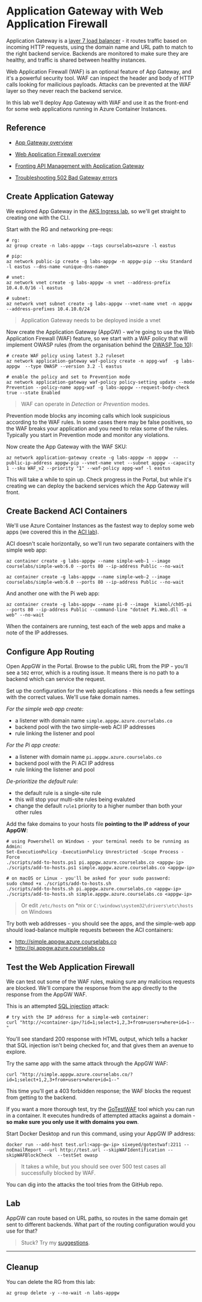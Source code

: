 # Application Gateway with Web Application Firewall

Application Gateway is a [layer 7 load balancer](https://www.nginx.com/resources/glossary/layer-7-load-balancing/) - it routes traffic based on incoming HTTP requests, using the domain name and URL path to match to the right backend service. Backends are monitored to make sure they are healthy, and traffic is shared between healthy instances.

Web Application Firewall (WAF) is an optional feature of App Gateway, and it's a powerful security tool. WAF can inspect the header and body of HTTP calls looking for mailicious payloads. Attacks can be prevented at the WAF layer so they never reach the backend service.

In this lab we'll deploy App Gateway with WAF and use it as the front-end for some web applications running in Azure Container Instances.

## Reference

- [App Gateway overview](https://learn.microsoft.com/en-us/azure/application-gateway/overview)

- [Web Application Firewall overview](https://learn.microsoft.com/en-us/azure/web-application-firewall/overview)

- [Fronting API Management with Application Gateway](https://learn.microsoft.com/en-us/azure/api-management/api-management-howto-integrate-internal-vnet-appgateway)

- [Troubleshooting 502 Bad Gateway errors](https://learn.microsoft.com/en-us/azure/application-gateway/application-gateway-troubleshooting-502)


## Create Application Gateway

We explored App Gateway in the [AKS Ingress lab](/labs/aks-ingress/README.md), so we'll get straight to creating one with the CLI.

Start with the RG and networking pre-reqs:

```
# rg:
az group create -n labs-appgw --tags courselabs=azure -l eastus

# pip:
az network public-ip create -g labs-appgw -n appgw-pip --sku Standard -l eastus --dns-name <unique-dns-name>

# vnet:
az network vnet create -g labs-appgw -n vnet --address-prefix 10.4.0.0/16 -l eastus

# subnet:
az network vnet subnet create -g labs-appgw --vnet-name vnet -n appgw --address-prefixes 10.4.10.0/24
```

> Application Gateway needs to be deployed inside a vnet

Now create the Application Gateway (AppGW) - we're going to use the Web Application Firewall (WAF) feature, so we start with a WAF policy that will implement OWASP rules (from the organisation behind the [OWASP Top 10](https://owasp.org/www-project-top-ten/)):

```
# create WAF policy using latest 3.2 ruleset
az network application-gateway waf-policy create -n appg-waf  -g labs-appgw  --type OWASP --version 3.2 -l eastus

# enable the policy and set to Prevention mode
az network application-gateway waf-policy policy-setting update --mode Prevention --policy-name appg-waf -g labs-appgw --request-body-check  true --state Enabled 
```

> WAF can operate in _Detection_ or _Prevention_ modes.

Prevention mode blocks any incoming calls which look suspicious according to the WAF rules. In some cases there may be false positives, so the WAF breaks your application and you need to relax some of the rules. Typically you start in Prevention mode and monitor any violations. 

Now create the App Gateway with the WAF SKU:

```
az network application-gateway create -g labs-appgw -n appgw  --public-ip-address appgw-pip --vnet-name vnet --subnet appgw --capacity 1 --sku WAF_v2 --priority "1" --waf-policy appg-waf -l eastus
```

This will take a while to spin up. Check progress in the Portal, but while it's creating we can deploy the backend services which the App Gateway will front.

## Create Backend ACI Containers

We'll use Azure Container Instances as the fastest way to deploy some web apps (we covered this in the [ACI lab](/labs/aci/README.md)).

ACI doesn't scale horizontally, so we'll run two separate containers with the simple web app:

```
az container create -g labs-appgw --name simple-web-1 --image courselabs/simple-web:6.0 --ports 80 --ip-address Public --no-wait

az container create -g labs-appgw --name simple-web-2 --image courselabs/simple-web:6.0 --ports 80 --ip-address Public --no-wait
```

And another one with the Pi web app:

```
az container create -g labs-appgw --name pi-0 --image  kiamol/ch05-pi --ports 80 --ip-address Public --command-line "dotnet Pi.Web.dll -m web" --no-wait
```

When the containers are running, test each of the web apps and make a note of the IP addresses.

## Configure App Routing

Open AppGW in the Portal. Browse to the public URL from the PIP - you'll see a `502` error, which is a routing issue. It means there is no path to a backend which can service the request.

Set up the configuration for the web applications - this needs a few settings with the correct values. We'll use fake domain names.

_For the simple web app create:_

- a listener with domain name `simple.appgw.azure.courselabs.co`
- backend pool with the two simple-web ACI IP addresses
- rule linking the listener and pool

_For the Pi app create:_

- a listener with domain name `pi.appgw.azure.courselabs.co`
- backend pool with the Pi ACI IP address
- rule linking the listener and pool

_De-prioritize the default rule:_

- the default rule is a single-site rule
- this will stop your multi-site rules being evaluted
- change the default `rule1` priority to a higher number than both your other rules

Add the fake domains to your hosts file **pointing to the IP address of your AppGW**:

```
# using Powershell on Windows - your terminal needs to be running as Admin:
Set-ExecutionPolicy -ExecutionPolicy Unrestricted -Scope Process -Force
./scripts/add-to-hosts.ps1 pi.appgw.azure.courselabs.co <appgw-ip>
./scripts/add-to-hosts.ps1 simple.appgw.azure.courselabs.co <appgw-ip>

# on macOS or Linux - you'll be asked for your sudo password:
sudo chmod +x ./scripts/add-to-hosts.sh
./scripts/add-to-hosts.sh pi.appgw.azure.courselabs.co <appgw-ip>
./scripts/add-to-hosts.sh simple.appgw.azure.courselabs.co <appgw-ip>
```

> Or edit `/etc/hosts` on *nix or `C:\windows\system32\drivers\etc\hosts` on Windows

Try both web addresses - you should see the apps, and the simple-web app should load-balance multiple requests between the ACI containers:

- http://simple.appgw.azure.courselabs.co
- http://pi.appgw.azure.courselabs.co

## Test the Web Application Firewall

We can test out some of the WAF rules, making sure any malicious requests are blocked. We'll compare the response from the app directly to the response from the AppGW WAF.

This is an attempted [SQL injection](https://owasp.org/www-community/attacks/SQL_Injection) attack:

```
# try with the IP address for a simple-web container:
curl "http://<container-ip>/?id=1;select+1,2,3+from+users+where+id=1--"
```

You'll see standard 200 response with HTML output, which tells a hacker that SQL injection isn't being checked for, and that gives them an avenue to explore.

Try the same app with the same attack through the AppGW WAF:

```
curl "http://simple.appgw.azure.courselabs.co/?id=1;select+1,2,3+from+users+where+id=1--"
```

This time you'll get a 403 forbidden response; the WAF blocks the request from getting to the backend.

If you want a more thorough test, try the [GoTestWAF](https://github.com/wallarm/gotestwaf) tool which you can run in a container. It executes hundreds of attempted attacks against a domain - **so make sure you only use it with domains you own**.

Start Docker Desktop and run this command, using your AppGW IP address:

```
docker run --add-host test.url:<app-gw-ip> sixeyed/gotestwaf:2211 --noEmailReport --url http://test.url --skipWAFIdentification --skipWAFBlockCheck  --testSet owasp
```

> It takes a while, but you should see over 500 test cases all successfully blocked by WAF.

You can dig into the attacks the tool tries from the GitHub repo.

## Lab

AppGW can route based on URL paths, so routes in the same domain get sent to different backends. What part of the routing configuration would you use for that?

> Stuck? Try my [suggestions](suggestions.md).
___

## Cleanup

You can delete the RG from this lab:

```
az group delete -y --no-wait -n labs-appgw
```